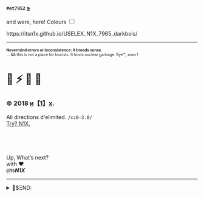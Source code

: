 #### `#et7952` [»](index0.md) 

and were, here!
<label for="check" class="lights">Colours</label>
<input type="checkbox" id="check" />
<div></div>https://itsn1x.github.io/USELEX_N1X_7965_darkbois/<link rel="stylesheet" href="7965_01.css"> 
<hr><font size='1'><b>Nevermind errors or inconsistence: It breeds sense.</b><br>... && this is not a place for tourists. It hosts nuclear garbage. Bye™, xoxo !</font>



# 🚀  ⚡️  🔏  📴
### © 2018 [и](index2.md)【[1](altindex.md)】[x](info.md).    
All directions d'elimited. ```/cc0-3.0/```
<br>
<span><a href="https://twitter.com/itsn1x" class="twitter-follow-button" data-show-count="true" data-show-screen-name="false">Try? N1X.</a><script async src="//platform.twitter.com/widgets.js" charset="utf-8"></script></span>
<html><header><meta name="keywords" content="N1X, itsN1X, nikhil, xenon, XE, 921, 110043, 632014, 843264128" ><meta name="description" content="N1X"><meta name="description" content="itsN1X"></header><body><br>Up, What’s next?<br>with ♥️<br> <code>@</code>its<strong><i>N1X</i></strong><hr>
<details>
  <summary>📨$ΞND:</summary><b><i>Tips/Notes</i>:</b>
  <details>
    <summary>++<b>(@$#</b></summary><hr>
    <i>Internet based banking:</i>
     <details>
       <summary>Indian Bank</summary><ul><li>A/C#<code>#6110-779-79</code></li><li>IFSC: <code>IDIB-000-V086</code></li></ul>
    </details>
     <details>
       <summary>City Union Bank</summary><ul><li>A/C#<code>#500-1010-1090-3298</code></li><li>IFSC: <code>CIUB-000-0293</code></li></ul>
    </details>
     <details>
       <summary>State Bank of India</summary><ul><li>A/C#<code>#2022-4077-822</code></li><li>IFSC: <code>SBIN-000-1419</code></li></ul>
    </details>
  </details>
  <details>
      <summary>++<b>(01и</b></summary><hr>
    <i>Internet based banking:</i>
     <details>
       <summary>BTC Bank</summary><ul><li>ticker(:)</li><code><b>฿)</b></code><li>public: _key<code>1N1X8i5VuRS1BeMxiy5ZaeensjhsVWdQeC</code></li></ul>
    </details>
     <details>
       <summary>LTC Bank</summary><ul><li>ticker(:)</li><code><b>Ł)</b></code><li>public: _key <code>  LUUv1SnsYECfCRCMLXgxDrcLFgLwA4PRaf</code></li></ul>
    </details>
     <details>
       <summary>Banker ETH</summary><ul><li>ticker(:)</li><code><b>Ξ)</b></code><li>public: _key <code>0xD0f79B71A8ffB7f70392630f8BFc900fcA27af42</code></li></ul>
    </details>
  </details> <details>
      <summary>++<b>(0D3</b></summary><hr>
    <i>International network based messaging:</i>
     <details>
       <summary>Personal eMail</summary><ul><li>Institution:<code>Mozilla NFP</code></li><li>Domain:<code>gmail.com</code></li><li>identifier:<code>k9nikhil</code></li></ul>
    </details><details>
  <summary>Work eMail</summary><ul><li>Encryption: ON (public) <code>:=default</code></li><li><code>
  
  
  
  -----BEGIN PGP PUBLIC KEY BLOCK-----
  
Version: OpenPGP.js v2.5.8

Comment: [eMail] 1by0 [at] pm [dot] me %{{REFER2 n1x.site}}%

xsBNBFrXV1QBCAC49vpsgGlvToelzKY+12oPiemXUZdA6nESTGgdqAYY04wU
+QxwIqAtKFo9k1ICMrgBmlkXjs+1z/nCjsArRmbNd0gOPCPkSgSTOwG3djwU
WEpV7MCqV7CDsfLsp1L94o526UUkjiJmIrP5jWbYJiOjQ3s/jbA4lmy+ZOfx
BTHEXoxysBisdSDZ3PY87vVgh5JYhLNY28RKZ8DNjSFRYsiWg+Igx2XhHYrS
d97s/v0w8B92cWwibqNNCOIwlIpS+Dz0uKH2XPYP3+oY2NiLa6uKeUnCcKgs
9vtIsxSIhJ3FwAbX/BXK2s7qOq3HmtJaLQhFBDNuKKIhj83QWsjdInKlABEB
AAHNFzFieTBAcG0ubWUgPDFieTBAcG0ubWU+wsB1BBABCAApBQJa11dVBgsJ
BwgDAgkQR6Kb3FOgiHAEFQgKAgMWAgECGQECGwMCHgEAAOnMCACOt2bJgmrM
miey2MxnTMOc7ss0/kgkwBemUpVReleSoDQTY2AAZrqbzC0Ktf9qn7vzsyH0
MCuT0K4yAXrpgFt3Ha6VUtwENXh+9qsCfv6r0uZmJmNg4Ca97G68uWGiUwP+
xJI6BBRt5/8I019M68YnlcfQvicPSuu8+dqUZtVpOzAPKXWO4IzWIYSnjlTq
Uvd6utyTCFTI1Tk0c0pKyD6QLL8JPM2wTdejql5NNOjORV+PQ2l0o0BQCclb
/IOU43/2yffoWin7d7odpoq2HfJhgFkc+jn6amQp7RkSSoiTXU/Wu1x2WurS
tCOhKM9PI43LUTssCdXVRGIqiqG1ugB5zsBNBFrXV1QBCACxFWqH24Zu4NMn
XA/N6EDnrMwhmkBpEzfbcTQvV06YZyVTW+Ja1TYAOUYpBHbntqdNZ1J0MJ6L
Sbr9Y+Vbv9fMZAkc83eWNOrghwXUMecbfNolC8Xuu8rltx0+2KA3bGQ94G4m
3ZxPuzY4DyE+c1anANgqV47zEjPsj+ZVJYvYQk8E7JuZ93J/SxDGVo6064bY
nFMI4VGg0aebrzNg04Jq0egeSFXRS8H3F/KJ32S4VzVhHETqXVfKYt2t/ARM
oROvZ/PzxC/zFClMR3km5vxRFZDFHDg3/HCLhfBQca8UsE60o+B0GWUMPAdw
KbyyHGF3cgStT3JtnfvxRTKwQbG5ABEBAAHCwF8EGAEIABMFAlrXV1YJEEei
m9xToIhwAhsMAADISAf/eYYDJxP2noTk3Cuq4Igzly9dNQ+QPBapJhl69OCo
lZ63rKtmac4tpWJGFG7uLamEtQbNa2iE8eaVtGN4CtRVUYgwiZ/DTVIt/Chf
0fEhtBSK2VVRrkcJclVAsphXZm9OGwKx/oOn3Pi+it9tQXjhszU+g2ReLN/y
6VM439i42B76idpPkw+h4A7+43azAaIPeH1zCQ9GpgliYXGKVjBhnTZbaV8Y
FWRLapt2VIG9PsDcoP2t+FCghgXKEc2AogNpLnTcWop3fi3pGwpiofAAMo0z
3Wqn+1c4ReVz4o0zoiHaQv/APuBJHDItni8xTtgmfvFpP6ODYioYVOJYNeVy
fA==
=d0MW


</code></li><li>Domain:<code>pm.me [or,and] protonmail.com</code></li><li>identifier:<code>1by0</code></li></ul>
    </details><details>
       <summary>University eMail</summary><ul><li>Institution:<code>VIT University</code></li><li>Domain:<code>vit.ac.in</code></li><li>identifier:<code>nikhil.pandita2014</code></li></ul></details></details></details></body></html>
